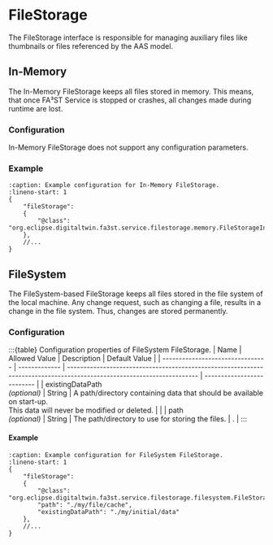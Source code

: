 # FileStorage

The FileStorage interface is responsible for managing auxiliary files like thumbnails or files referenced by the AAS model.

## In-Memory

The In-Memory FileStorage keeps all files stored in memory.
This means, that once FA³ST Service is stopped or crashes, all changes made during runtime are lost.

### Configuration

In-Memory FileStorage does not support any configuration parameters.


### Example

```{code-block} json
:caption: Example configuration for In-Memory FileStorage.
:lineno-start: 1
{
    "fileStorage":
    {
        "@class": "org.eclipse.digitaltwin.fa3st.service.filestorage.memory.FileStorageInMemory"
    },
    //...
}
```

## FileSystem

The FileSystem-based FileStorage keeps all files stored in the file system of the local machine.
Any change request, such as changing a file, results in a change in the file system.
Thus, changes are stored permanently.

### Configuration

:::{table} Configuration properties of FileSystem FileStorage.
| Name                             | Allowed Value | Description                                                                                                            | Default Value              |
| -------------------------------- | ------------- | ---------------------------------------------------------------------------------------------------------------------- | -------------------------- |
| existingDataPath<br>*(optional)* | String        | A path/directory containing data that should be available on start-up.<br>This data will never be modified or deleted. |                            |
| path<br>*(optional)*             | String        | The path/directory to use for storing the files.                                                                       | .                          |
:::

#### Example

```{code-block} json
:caption: Example configuration for FileSystem FileStorage.
:lineno-start: 1
{
    "fileStorage":
    {
        "@class": "org.eclipse.digitaltwin.fa3st.service.filestorage.filesystem.FileStorageFilesystem",
        "path": "./my/file/cache",
        "existingDataPath": "./my/initial/data"
    },
    //...
}
```
